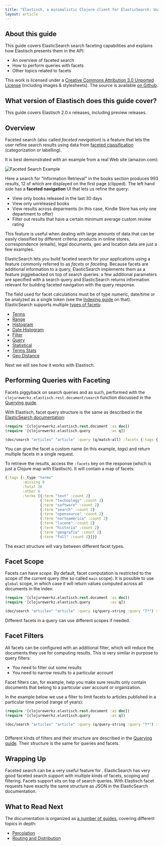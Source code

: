 ```yaml
---
title: "Elastisch, a minimalistic Clojure client for ElasticSearch: Using ElasticSearch Facets with Elastisch and Clojure"
layout: article
---
```


## About this guide

This guide covers ElasticSearch search faceting capabilities and explains how Elastisch presents them in the API:

 * An overview of faceted search
 * How to perform queries with facets
 * Other topics related to facets

This work is licensed under a <a rel="license" href="http://creativecommons.org/licenses/by/3.0/">Creative Commons Attribution 3.0 Unported License</a> (including images & stylesheets). The source is available [on Github](https://github.com/clojurewerkz/elastisch.docs).


## What version of Elastisch does this guide cover?

This guide covers Elastisch 2.0.x releases, including preview releases.



## Overview

Faceted search (also called *faceted navigation*) is a feature that lets the user refine search results using data from [faceted classification](http://en.wikipedia.org/wiki/Faceted_classification)
(categorization or labelling).

It is best demonstrated with an example from a real Web site (amazon.com):

![Faceted Search Example](https://img.skitch.com/20120831-crq5j2ea2yyawbgmgrx7bcjkyx.jpg)

Here a search for "Information Retrieval" in the books section produces 993 results, 12 of which are displayed on the first page (clipped). The left hand side
has a **faceted navigation** UI that lets us refine the query:

 * View only books released in the last 30 days
 * View only unreleased books
 * View results across deparments (in this case, Kindle Store has only one department to offer)
 * Filter out results that have a certain minimum average custom review rating

This feature is useful when dealing with large amounts of data that can be easily classified by different criteria: products in online stores,
correspondence (emails), legal documents, geo and location data are just a few examples.

ElasticSearch lets you build faceted search for your applications using a feature commonly referred to as *facets* or *faceting*. Because facets are
additional information to a query, ElasticSearch implements them as a feature piggiebacked on top of search queries: a few additional parameters are
specified with a search query and ElasticSearch returns information relevant for building faceted navigation with the query response.

The field used for facet calculations must be of type numeric, date/time or be analyzed as a single token (see the [Indexing guide](/articles/indexing.html) on that).
ElasticSearch supports multiple [types of facets](http://www.elasticsearch.org/guide/reference/api/search/facets/):

 * [Terms](http://www.elasticsearch.org/guide/en/elasticsearch/reference/current/search-facets-terms-facet.html)
 * [Range](http://www.elasticsearch.org/guide/en/elasticsearch/reference/current/search-facets-range-facet.html)
 * [Histogram](http://www.elasticsearch.org/guide/en/elasticsearch/reference/current/search-facets-histogram-facet.html)
 * [Date Histogram](http://www.elasticsearch.org/guide/en/elasticsearch/reference/current/search-facets-date-histogram-facet.html)
 * [Filter](http://www.elasticsearch.org/guide/en/elasticsearch/reference/current/search-facets-filter-facet.html)
 * [Query](http://www.elasticsearch.org/guide/en/elasticsearch/reference/current/search-facets-query-facet.html)
 * [Statistical](http://www.elasticsearch.org/guide/en/elasticsearch/reference/current/search-facets-statistical-facet.html)
 * [Terms Stats](http://www.elasticsearch.org/guide/en/elasticsearch/reference/current/search-facets-terms-stats-facet.html)
 * [Geo Distance](http://www.elasticsearch.org/guide/en/elasticsearch/reference/current/search-facets-geo-distance-facet.html)

Next we will see how it works with Elastisch.


## Performing Queries with Faceting

Facets piggyback on search queries and as such, performed with the `clojurewerkz.elastisch.rest.document/search` function discussed in the [Querying guide](/articles/querying.html).

With Elastisch, facet query structure is the same as described in the [ElasticSearch documentation](http://www.elasticsearch.org/guide/reference/api/search/facets/):

``` clojure
(require '[clojurewerkz.elastisch.rest.document :as doc])
(require '[clojurewerkz.elastisch.query         :as q])

(doc/search "articles" "article" :query (q/match-all) :facets {:tags {:terms {:field :tags}}})
```

You can give the facet a custom name (in this example, *tags*) and return multiple facets in a single request.

To retrieve the results, access the `:facets` key on the response (which is just a Clojure map with Elastisch). It will contain a
map of facets:

``` clojure
{:tags {:_type "terms"
        :missing 0
        :total 26
        :other 6
        :terms [{:term "text" :count 2}
                {:term "technology" :count 2}
                {:term "software" :count 2}
                {:term "search" :count 2}
                {:term "opensource" :count 2}
                {:term "norteamérica" :count 2}
                {:term "lucene" :count 2}
                {:term "historia" :count 2}
                {:term "geografía" :count 2}
                {:term "full" :count 2}]}}
```

The exact structure will vary between different facet types.


## Facet Scope

Facets can have *scope*. By default, facet computation is restricted to the scope of the current query (the so called `main` scope). It is possible to
use `global` scope, in which case it will return values computed across all documents in the index:

``` clojure
(require '[clojurewerkz.elastisch.rest.document :as doc])
(require '[clojurewerkz.elastisch.query         :as q])

(doc/search "articles" "article" :query (q/query-string :query "T*") :facets {:tags {:terms {:field :tags} :global true}})
```

Different facets in a query can use different scopes if needed.


## Facet Filters

All facets can be configured with an additional filter, which will reduce the documents they use for computing results. This
is very similar in purpose to query filters:

 * You need to filter out some results
 * You need to narrow results to a particular account

Facet filters can, for example, help you make sure results only contain documents that belong to a particular user account
or organization.

In the example below we use a filter to limit facets to articles published in a particular time period (range of years):

``` clojure
(require '[clojurewerkz.elastisch.rest.document :as doc])
(require '[clojurewerkz.elastisch.query         :as q])

(doc/search "articles" "article" :query (q/query-string :query "T*") :facets {:tags {:terms {:field :tags}
                                                                                     :facet_filter {:range {:year {:from 1990 :to 2012}}}}})
```

Different kinds of filters and  their structure are described in the [Querying guide](/articles/querying.html). Their structure is the same
for queries and facets.


## Wrapping Up

Faceted search can be a very useful feature for . ElasticSearch has very good faceted search support with multiple kinds of facets, scoping and filtering.
Facets support sits on top of search queries. With Elastisch facet requests have exactly the same structure as JSON in the ElasticSearch documentation.


## What to Read Next

The documentation is organized as [a number of guides](/articles/guides.html), covering different topics in depth:

 * [Percolation](/articles/percolation.html)
 * [Routing and Distribution](/articles/distribution.html)

